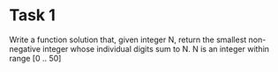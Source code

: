 # Task 1
Write a function solution that, given integer N, return the smallest non-negative integer whose individual digits sum to N.
N is an integer within range [0 .. 50]